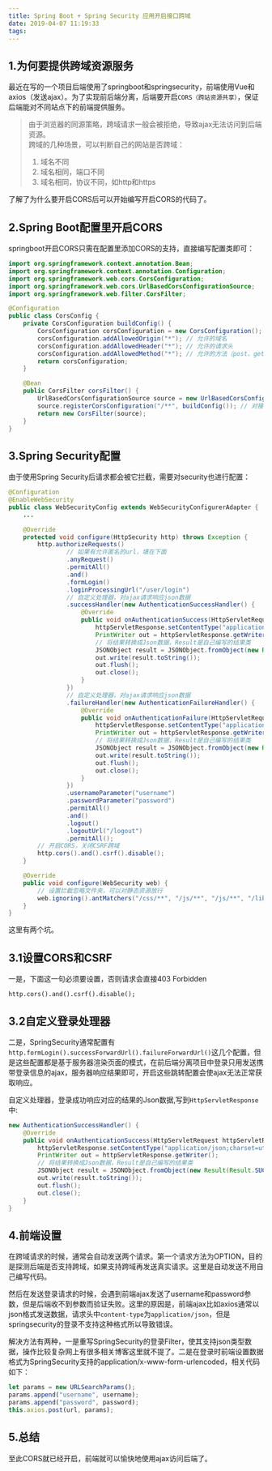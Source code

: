 ```yaml
---
title: Spring Boot + Spring Security 应用开启接口跨域
date: 2019-04-07 11:19:33
tags:
---
```



## 1.为何要提供跨域资源服务

最近在写的一个项目后端使用了springboot和springsecurity，前端使用Vue和axios（发送ajax）。为了实现前后端分离，后端要开启`CORS（跨站资源共享）`，保证后端能对不同站点下的前端提供服务。

>由于浏览器的同源策略，跨域请求一般会被拒绝，导致ajax无法访问到后端资源。  
>跨域的几种场景，可以判断自己的网站是否跨域：  
>1. 域名不同
>2. 域名相同，端口不同
>3. 域名相同，协议不同，如http和https  
<!-- more --> 
了解了为什么要开启CORS后可以开始编写开启CORS的代码了。

## 2.Spring Boot配置里开启CORS

springboot开启CORS只需在配置里添加CORS的支持，直接编写配置类即可：
```Java
import org.springframework.context.annotation.Bean;
import org.springframework.context.annotation.Configuration;
import org.springframework.web.cors.CorsConfiguration;
import org.springframework.web.cors.UrlBasedCorsConfigurationSource;
import org.springframework.web.filter.CorsFilter;

@Configuration
public class CorsConfig {
    private CorsConfiguration buildConfig() {
        CorsConfiguration corsConfiguration = new CorsConfiguration();
        corsConfiguration.addAllowedOrigin("*"); // 允许的域名
        corsConfiguration.addAllowedHeader("*"); // 允许的请求头
        corsConfiguration.addAllowedMethod("*"); // 允许的方法（post、get等）
        return corsConfiguration;
    }

    @Bean
    public CorsFilter corsFilter() {
        UrlBasedCorsConfigurationSource source = new UrlBasedCorsConfigurationSource();
        source.registerCorsConfiguration("/**", buildConfig()); // 对接口配置跨域设置
        return new CorsFilter(source);
    }
}
```
## 3.Spring Security配置

由于使用Spring Security后请求都会被它拦截，需要对security也进行配置：
```java
@Configuration
@EnableWebSecurity
public class WebSecurityConfig extends WebSecurityConfigurerAdapter {
    ...

    @Override
    protected void configure(HttpSecurity http) throws Exception {
        http.authorizeRequests()
                // 如果有允许匿名的url，填在下面
                .anyRequest()
                .permitAll()
                .and()
                .formLogin()
                .loginProcessingUrl("/user/login")
                // 自定义处理器，对ajax请求响应json数据
                .successHandler(new AuthenticationSuccessHandler() {
                    @Override
                    public void onAuthenticationSuccess(HttpServletRequest httpServletRequest, HttpServletResponse httpServletResponse, Authentication authentication) throws IOException, ServletException {
                        httpServletResponse.setContentType("application/json;charset=utf-8");
                        PrintWriter out = httpServletResponse.getWriter();
                        // 将结果转换成Json数据，Result是自己编写的结果类
                        JSONObject result = JSONObject.fromObject(new Result(Result.SUCCESS, "登录成功！"));
                        out.write(result.toString());
                        out.flush();
                        out.close();
                    }
                })
                // 自定义处理器，对ajax请求响应json数据
                .failureHandler(new AuthenticationFailureHandler() {
                    @Override
                    public void onAuthenticationFailure(HttpServletRequest httpServletRequest, HttpServletResponse httpServletResponse, AuthenticationException e) throws IOException, ServletException {
                        httpServletResponse.setContentType("application/json;charset=utf-8");
                        PrintWriter out = httpServletResponse.getWriter();
                        // 将结果转换成Json数据，Result是自己编写的结果类
                        JSONObject result = JSONObject.fromObject(new Result(Result.ERROR, "登录失败！"));
                        out.write(result.toString());
                        out.flush();
                        out.close();
                    }
                })
                .usernameParameter("username")
                .passwordParameter("password")
                .permitAll()
                .and()
                .logout()
                .logoutUrl("/logout")
                .permitAll();
        // 开启CORS，关闭CSRF跨域
        http.cors().and().csrf().disable();
    }

    @Override
    public void configure(WebSecurity web) {
        // 设置拦截忽略文件夹，可以对静态资源放行
        web.ignoring().antMatchers("/css/**", "/js/**", "/js/**", "/lib/**", "/upload/**");
    }
}
```
这里有两个坑。
## 3.1设置CORS和CSRF
一是，下面这一句必须要设置，否则请求会直接403 Forbidden
```
http.cors().and().csrf().disable();
```
## 3.2自定义登录处理器

二是，SpringSecurity通常配置有`http.formLogin().successForwardUrl().failureForwardUrl()`这几个配置，但是这些配置都是基于服务器渲染页面的模式，在前后端分离项目中登录只用发送携带登录信息的ajax，服务器响应结果即可，开启这些跳转配置会使ajax无法正常获取响应。  

自定义处理器，登录成功响应对应的结果的Json数据,写到`HttpServletResponse`中:
```java
new AuthenticationSuccessHandler() {
    @Override
    public void onAuthenticationSuccess(HttpServletRequest httpServletRequest, HttpServletResponse httpServletResponse, Authentication authentication) throws IOException, ServletException {
        httpServletResponse.setContentType("application/json;charset=utf-8");
        PrintWriter out = httpServletResponse.getWriter();
        // 将结果转换成Json数据，Result是自己编写的结果类
        JSONObject result = JSONObject.fromObject(new Result(Result.SUCCESS, "登录成功！"));
        out.write(result.toString());
        out.flush();
        out.close();
    }
}
```

## 4.前端设置
在跨域请求的时候，通常会自动发送两个请求。第一个请求方法为OPTION，目的是探测后端是否支持跨域，如果支持跨域再发送真实请求。这里是自动发送不用自己编写代码。  

然后在发送登录请求的时候，会遇到前端ajax发送了username和password参数，但是后端收不到参数而验证失败。这里的原因是，前端ajax比如axios通常以json格式发送数据，请求头中`content-type`为`application/json`，但是springsecurity的登录不支持这种格式所以导致错误。  

解决方法有两种，一是重写SpringSecurity的登录Filter，使其支持json类型数据，操作比较复杂网上有很多相关博客这里就不提了。二是在登录时前端设置数据格式为SpringSecurity支持的application/x-www-form-urlencoded，相关代码如下：
```javascript
let params = new URLSearchParams();
params.append("username", username);
params.append("password", password);
this.axios.post(url, params);
```
## 5.总结
至此CORS就已经开启，前端就可以愉快地使用ajax访问后端了。